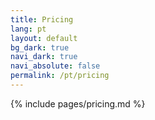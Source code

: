 ```yaml
---
title: Pricing
lang: pt
layout: default
bg_dark: true
navi_dark: true
navi_absolute: false
permalink: /pt/pricing
---
```


{% include pages/pricing.md %} 
